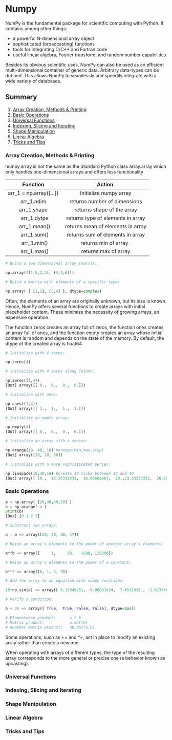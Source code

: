 # Numpy

NumPy is the fundamental package for scientific computing with Python. It contains among other things:

* a powerful N-dimensional array object
* sophisticated (broadcasting) functions
* tools for integrating C/C++ and Fortran code
* useful linear algebra, Fourier transform, and random number capabilities

Besides its obvious scientific uses, NumPy can also be used as an efficient multi-dimensional container of generic data. Arbitrary data-types can be defined. This allows NumPy to seamlessly and speedily integrate with a wide variety of databases.

## Summary

1. [Array Creation, Methods & Printing](#numpy-A)
2. [Basic Operations](#numpy-B)
3. [Universal Functions](#numpy-C)
4. [Indexing, Slicing and Iterating](#numpy-D)
5. [Shape Manipulation](#numpy-E)
6. [Linear Algebra](#numpy-F)
7. [Tricks and Tips](#numpy-G)

<a id='numpy-A'></a>
### Array Creation, Methods & Printing 

numpy.array is not the same as the Standard Python class array.array which only handles one-dimensional arrays and offers less functionality

|        Function         |             Action                |
|:-----------------------:|:---------------------------------:|
| arr_1 = np.array([...]) | Initialize numpy array            |
|      arr_1.ndim         | returns number of dimensions      |
|      arr_1.shape        | returns shape of the array        |
|      arr_1.dytpe        | returns type of elements in array |
|      arr_1.mean()       | returns mean of elements in array |
|      arr_1.sum()        | returns sum of elements in array  |
|      arr_1.min()        | returns min of array              |
|      arr_1.max()        | returns max of array              |
 

```python
# Build a two dimensional array (matrix):

np.array([(1.5,2,3), (4,5,6)])

# Build a matrix with elements of a specific type:

np.array( [ [1,2], [3,4] ], dtype=complex)
```

Often, the elements of an array are originally unknown, but its size is known. Hence, NumPy offers several functions to create arrays with initial placeholder content. These minimize the necessity of growing arrays, an expensive operation.

The function zeros creates an array full of zeros, the function ones creates an array full of ones, and the function empty creates an array whose initial content is random and depends on the state of the memory. By default, the dtype of the created array is float64.

```python
# Initialize with 4 zeros:

np.zeros(4)

# Initialize with 4 zeros along column:

np.zeros((1,4))
[Out] array([[ 0.,  0.,  0.,  0.]])

# Initialize with ones:

np.ones((1,4))
[Out] array([[ 1.,  1.,  1.,  1.]])

# Initialize an empty array:

np.empty(4)
[Out] array([[ 0.,  0.,  0.,  0.]])

# Initialize an array with a series:

np.arange(10, 40, 10) #arange(min,max,step)
[Out] array([10, 20, 30])

# Initialize with a more sophisticated series:

np.linspace(10,40,10) #create 10 ticks between 10 and 40
[Out] array([ 10.,  13.33333333,  16.66666667,  20.,23.33333333,  26.66666667,  30.,33.33333333, 36.66666667,40.])
```

<a id='numpy-B'></a>
### Basic Operations

```python
a = np.array( [20,30,40,50] )
b = np.arange( 4 )
print(b)
[Out] [0 1 2 3]

# Substract two arrays:

a - b => array([20, 29, 38, 47])

# Raise an array's elements to the power of another array's elements:

a**b => array([     1,     30,   1600, 125000])

# Raise an array's elements to the power of a constant:

b**2 => array([0, 1, 4, 9])

# Add the array to an equation with numpy functions:

10*np.sin(a) => array([ 9.12945251, -9.88031624,  7.4511316 , -2.62374854])

# Verify a condition:

a < 35 => array([ True,  True, False, False], dtype=bool)

# Elementwise product: 		a * b
# Matrix product: 			a.dot(b)
# Another matrix product: 	np.dot(a,b)

```

Some operations, such as += and *=, act in place to modify an existing array rather than create a new one.

When operating with arrays of different types, the type of the resulting array corresponds to the more general or precise one (a behavior known as upcasting).

<a id='numpy-C'></a>
### Universal Functions

<a id='numpy-D'></a>
### Indexing, Slicing and Iterating

<a id='numpy-E'></a>
### Shape Manipulation

<a id='numpy-F'></a>
### Linear Algebra

<a id='numpy-G'></a>
### Tricks and Tips

